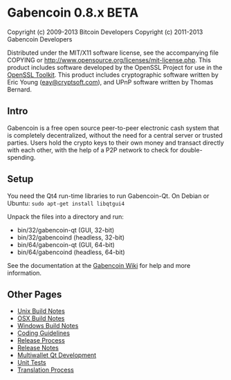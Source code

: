 Gabencoin 0.8.x BETA
====================

Copyright (c) 2009-2013 Bitcoin Developers
Copyright (c) 2011-2013 Gabencoin Developers

Distributed under the MIT/X11 software license, see the accompanying
file COPYING or http://www.opensource.org/licenses/mit-license.php.
This product includes software developed by the OpenSSL Project for use in the [OpenSSL Toolkit](http://www.openssl.org/). This product includes
cryptographic software written by Eric Young ([eay@cryptsoft.com](mailto:eay@cryptsoft.com)), and UPnP software written by Thomas Bernard.


Intro
---------------------
Gabencoin is a free open source peer-to-peer electronic cash system that is
completely decentralized, without the need for a central server or trusted
parties.  Users hold the crypto keys to their own money and transact directly
with each other, with the help of a P2P network to check for double-spending.


Setup
---------------------
You need the Qt4 run-time libraries to run Gabencoin-Qt. On Debian or Ubuntu:
	`sudo apt-get install libqtgui4`

Unpack the files into a directory and run:

- bin/32/gabencoin-qt (GUI, 32-bit)
- bin/32/gabencoind (headless, 32-bit)
- bin/64/gabencoin-qt (GUI, 64-bit)
- bin/64/gabencoind (headless, 64-bit)

See the documentation at the [Gabencoin Wiki](http://gabencoin.info)
for help and more information.


Other Pages
---------------------
- [Unix Build Notes](build-unix.md)
- [OSX Build Notes](build-osx.md)
- [Windows Build Notes](build-msw.md)
- [Coding Guidelines](coding.md)
- [Release Process](release-process.md)
- [Release Notes](release-notes.md)
- [Multiwallet Qt Development](multiwallet-qt.md)
- [Unit Tests](unit-tests.md)
- [Translation Process](translation_process.md)
